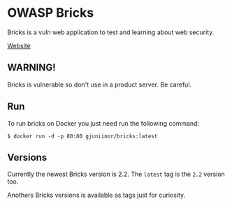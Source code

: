 # OWASP Bricks

Bricks is a vuln web application to test and learning about web security.

[Website](http://sechow.com/bricks/index.html)

## WARNING!

Bricks is vulnerable so don't use in a product server. Be careful.

## Run

To run bricks on Docker you just need run the following command:

~~~
$ docker run -d -p 80:80 gjuniioor/bricks:latest
~~~

## Versions

Currently the newest Bricks version is 2.2. The `latest` tag is the `2.2` version too.

Anothers Bricks versions is available as tags just for curiosity.
